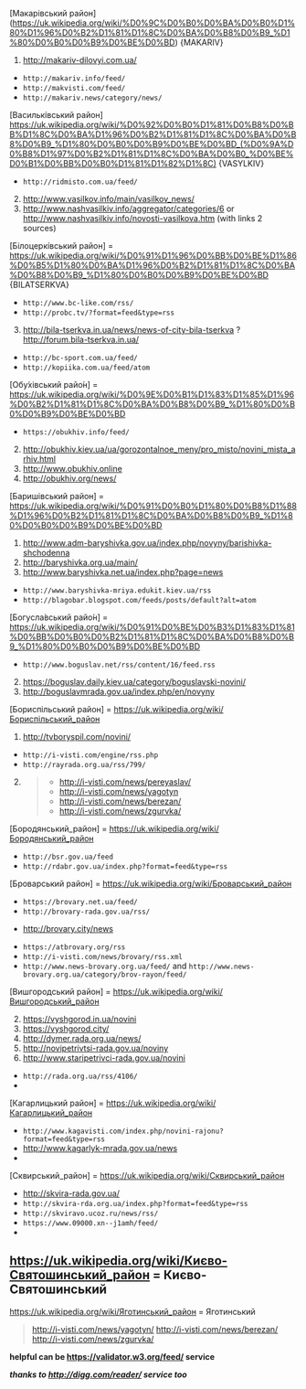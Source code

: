 [Макарівський район] (https://uk.wikipedia.org/wiki/%D0%9C%D0%B0%D0%BA%D0%B0%D1%80%D1%96%D0%B2%D1%81%D1%8C%D0%BA%D0%B8%D0%B9_%D1%80%D0%B0%D0%B9%D0%BE%D0%BD) {MAKARIV}

1. http://makariv-dilovyi.com.ua/
- `http://makariv.info/feed/`
- `http://makvisti.com/feed/`
- `http://makariv.news/category/news/`


[Василькі́вський район] https://uk.wikipedia.org/wiki/%D0%92%D0%B0%D1%81%D0%B8%D0%BB%D1%8C%D0%BA%D1%96%D0%B2%D1%81%D1%8C%D0%BA%D0%B8%D0%B9_%D1%80%D0%B0%D0%B9%D0%BE%D0%BD_(%D0%9A%D0%B8%D1%97%D0%B2%D1%81%D1%8C%D0%BA%D0%B0_%D0%BE%D0%B1%D0%BB%D0%B0%D1%81%D1%82%D1%8C) {VASYLKIV}

- `http://ridmisto.com.ua/feed/`
2. http://www.vasilkov.info/main/vasilkov_news/
3. http://www.nashvasilkiv.info/aggregator/categories/6 or http://www.nashvasilkiv.info/novosti-vasilkova.htm (with links 2 sources) 


[Білоцеркі́вський район] = https://uk.wikipedia.org/wiki/%D0%91%D1%96%D0%BB%D0%BE%D1%86%D0%B5%D1%80%D0%BA%D1%96%D0%B2%D1%81%D1%8C%D0%BA%D0%B8%D0%B9_%D1%80%D0%B0%D0%B9%D0%BE%D0%BD {BILATSERKVA}

- `http://www.bc-like.com/rss/`
- `http://probc.tv/?format=feed&type=rss`
3. http://bila-tserkva.in.ua/news/news-of-city-bila-tserkva ?http://forum.bila-tserkva.in.ua/
- `http://bc-sport.com.ua/feed/`
- `http://kopiika.com.ua/feed/atom`


[Обу́хівський райо́н] = https://uk.wikipedia.org/wiki/%D0%9E%D0%B1%D1%83%D1%85%D1%96%D0%B2%D1%81%D1%8C%D0%BA%D0%B8%D0%B9_%D1%80%D0%B0%D0%B9%D0%BE%D0%BD

- `https://obukhiv.info/feed/`
2. http://obukhiv.kiev.ua/ua/gorozontalnoe_meny/pro_misto/novini_mista_arhiv.html
3. http://www.obukhiv.online
4. http://obukhiv.org/news/


[Баришівський район] = https://uk.wikipedia.org/wiki/%D0%91%D0%B0%D1%80%D0%B8%D1%88%D1%96%D0%B2%D1%81%D1%8C%D0%BA%D0%B8%D0%B9_%D1%80%D0%B0%D0%B9%D0%BE%D0%BD 

1. http://www.adm-baryshivka.gov.ua/index.php/novyny/barishivka-shchodenna
2. http://baryshivka.org.ua/main/
3. http://www.baryshivka.net.ua/index.php?page=news
- `http://www.baryshivka-mriya.edukit.kiev.ua/rss`
- `http://blagobar.blogspot.com/feeds/posts/default?alt=atom`


[Богусла́вський райо́н] = https://uk.wikipedia.org/wiki/%D0%91%D0%BE%D0%B3%D1%83%D1%81%D0%BB%D0%B0%D0%B2%D1%81%D1%8C%D0%BA%D0%B8%D0%B9_%D1%80%D0%B0%D0%B9%D0%BE%D0%BD 

 - `http://www.boguslav.net/rss/content/16/feed.rss`
 2. https://boguslav.daily.kiev.ua/category/boguslavski-novini/
 3. http://boguslavmrada.gov.ua/index.php/en/novyny


[Бориспільський район] = https://uk.wikipedia.org/wiki/Бориспільський_район 

 1. http://tvboryspil.com/novini/
 - `http://i-visti.com/engine/rss.php`
 - `http://rayrada.org.ua/rss/799/`
 2. > - http://i-visti.com/news/pereyaslav/
    > - http://i-visti.com/news/yagotyn
    > - http://i-visti.com/news/berezan/
    > - http://i-visti.com/news/zgurvka/
 
 
 [Бородянський_район] = https://uk.wikipedia.org/wiki/Бородянський_район
 
 - `http://bsr.gov.ua/feed`
 - `http://rdabr.gov.ua/index.php?format=feed&type=rss`
 
 
 [Броварський район] = https://uk.wikipedia.org/wiki/Броварський_район 
 
 - `https://brovary.net.ua/feed/` 
 - `http://brovary-rada.gov.ua/rss/`
 * http://brovary.city/news
 - `https://atbrovary.org/rss`
 - `http://i-visti.com/news/brovary/rss.xml`
 - `http://www.news-brovary.org.ua/feed/` and `http://www.news-brovary.org.ua/category/brov-rayon/feed/`


 [Вишгородський район] = https://uk.wikipedia.org/wiki/Вишгородський_район 
 
 2. https://vyshgorod.in.ua/novini
 3. https://vyshgorod.city/
 4. http://dymer.rada.org.ua/news/
 5. http://novipetrivtsi-rada.gov.ua/noviny
 6. http://www.staripetrivci-rada.gov.ua/novini
 - `http://rada.org.ua/rss/4106/` 
 - 
 
 
 [Кагарлицький район] = https://uk.wikipedia.org/wiki/Кагарлицький_район 
 
 - `http://www.kagavisti.com/index.php/novini-rajonu?format=feed&type=rss`
 - http://www.kagarlyk-mrada.gov.ua/news 
 - 
 

 [Сквирський_район] = https://uk.wikipedia.org/wiki/Сквирський_район 
 
 - http://skvira-rada.gov.ua/
 - `http://skvira-rda.org.ua/index.php?format=feed&type=rss`
 - `http://skviravo.ucoz.ru/news/rss/`
 - `https://www.09000.xn--j1amh/feed/`
 - 


https://uk.wikipedia.org/wiki/Києво-Святошинський_район = Києво-Святошинський
 -


https://uk.wikipedia.org/wiki/Яготинський_район = Яготинський
   > http://i-visti.com/news/yagotyn/ 
   > http://i-visti.com/news/berezan/ 
   > http://i-visti.com/news/zgurvka/ 

**helpful can be https://validator.w3.org/feed/ service**

***thanks to http://digg.com/reader/ service too***
